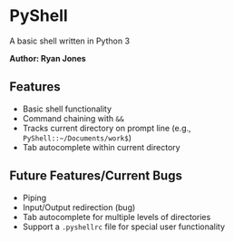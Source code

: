 # PyShell
A basic shell written in Python 3

**Author: Ryan Jones**

## Features
- Basic shell functionality
- Command chaining with `&&`
- Tracks current directory on prompt line (e.g., `PyShell::~/Documents/work$`)
- Tab autocomplete within current directory

## Future Features/Current Bugs
- Piping
- Input/Output redirection (bug)
- Tab autocomplete for multiple levels of directories
- Support a `.pyshellrc` file for special user functionality
